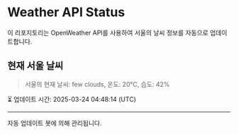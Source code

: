 
# Weather API Status

이 리포지토리는 OpenWeather API를 사용하여 서울의 날씨 정보를 자동으로 업데이트합니다.

## 현재 서울 날씨
> 서울의 현재 날씨: few clouds, 온도: 20°C, 습도: 42%

⏳ 업데이트 시간: 2025-03-24 04:48:14 (UTC)

---
자동 업데이트 봇에 의해 관리됩니다.
